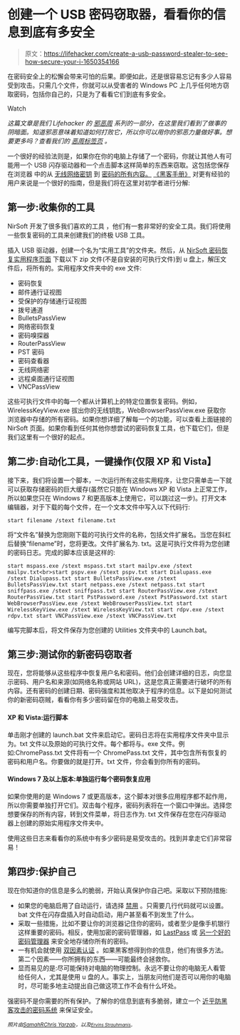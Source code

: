# 创建一个 USB 密码窃取器，看看你的信息到底有多安全

> 原文：<https://lifehacker.com/create-a-usb-password-stealer-to-see-how-secure-your-i-1650354166>

在密码安全上的松懈会带来可怕的后果。即便如此，还是很容易忘记有多少人容易受到攻击。只需几个文件，你就可以从受害者的 Windows PC 上几乎任何地方窃取密码，包括你自己的，只是为了看看它们到底有多安全。

Watch

*这篇文章是我们 Lifehacker 的* [*邪恶周*](https://lifehacker.com/welcome-to-lifehackers-fifth-annual-evil-week-1647621043) *系列的一部分，在这里我们看到了做事的阴暗面。知道邪恶意味着知道如何打败它，所以你可以用你的邪恶力量做好事。想要更多吗？查看我们的* [*恶周标签页*](http://lifehacker.com/tag/evilweek) *。*

一个很好的经验法则是，如果你在你的电脑上存储了一个密码，你就让其他人有可能用一个 USB 闪存驱动器和一个点击脚本这样简单的东西来窃取。这包括您保存在浏览器 中的从 [无线网络密钥](https://lifehacker.com/how-to-hack-your-own-network-and-beef-up-its-security-w-1649785071) 到 [密码的所有内容。](http://lifehacker.com/easily-reveal-hidden-passwords-in-any-browser-5946529) [《黑客手册》](http://hackershandbook.org/tutorials/usb-password-stealer) 对更有经验的用户来说是一个很好的指南，但是我们将在这里对初学者进行分解:

## **第一步:收集你的工具**

NirSoft 开发了很多我们喜欢的工具 ，他们有一套非常好的安全工具。我们将使用一些恢复密码的工具来创建我们的终极 USB 工具。

插入 USB 驱动器，创建一个名为“实用工具”的文件夹。然后，从 [NirSoft 密码恢复实用程序页面](http://www.nirsoft.net/utils/index.html#password_utils) 下载以下 zip 文件(不是自安装的可执行文件)到 u 盘上，解压文件后，将所有的。实用程序文件夹中的 exe 文件:

*   密码恢复
*   邮件通行证视图
*   受保护的存储通行证视图
*   拨号通道
*   BulletsPassView
*   网络密码恢复
*   密码嗅探器
*   RouterPassView
*   PST 密码
*   密码查看器
*   无线网络密
*   远程桌面通行证视图
*   VNCPassView

这些可执行文件中的每一个都从计算机上的特定位置恢复密码。例如，WirelessKeyView.exe 拔出你的无线钥匙，WebBrowserPassView.exe 获取你浏览器中存储的所有密码。如果你想详细了解每一个的功能，可以查看上面链接的 NirSoft 页面。如果你看到任何其他你想尝试的密码恢复工具，也下载它们，但是我们这里有一个很好的起点。

## **第二步:自动化工具，一键操作(仅限 XP 和 Vista】**

接下来，我们将设置一个脚本，一次运行所有这些实用程序，让您只需单击一下就可以获取存储密码的巨大缓存(虽然它只能在 Windows XP 和 Vista 上正常工作，所以如果您只在 Windows 7 和更高版本上使用它，可以跳过这一步)。打开文本编辑器，对于下载的每个文件，在一个文本文件中写入以下代码行:

```
start filename /stext filename.txt 
```

将“文件名”替换为您刚刚下载的可执行文件的名称，包括文件扩展名。当您在斜杠后替换“filename”时，您将更改。文件扩展名为. txt。这是可执行文件将为您创建的密码日志。完成的脚本应该是这样的:

```
start mspass.exe /stext mspass.txt start mailpv.exe /stext mailpv.txt<br>start pspv.exe /stext pspv.txt start Dialupass.exe /stext Dialupass.txt start BulletsPassView.exe /stext BulletsPassView.txt start netpass.exe /stext netpass.txt start sniffpass.exe /stext sniffpass.txt start RouterPassView.exe /stext RouterPassView.txt start PstPassword.exe /stext PstPassword.txt start WebBrowserPassView.exe /stext WebBrowserPassView.txt start WirelessKeyView.exe /stext WirelessKeyView.txt start rdpv.exe /stext rdpv.txt start VNCPassView.exe /stext VNCPassView.txt 
```

编写完脚本后，将文件保存为您创建的 Utilities 文件夹中的 Launch.bat。

## **第三步:测试你的新密码窃取者**

现在，您将能够从这些程序中恢复用户名和密码。他们会创建详细的日志，向您显示密码、用户名和来源(如网络名称或网站 URL)，这是您真正需要进行破坏的所有内容。还有密码的创建日期、密码强度和其他取决于程序的信息。以下是如何测试你的新密码窃贼，看看你有多少密码留在你的电脑上易受攻击。

#### **XP 和 Vista:运行脚本**

单击刚才创建的 launch.bat 文件来启动它。密码日志将在实用程序文件夹中显示为。txt 文件以及原始的可执行文件。每个都将与。exe 文件。例如:ChromePass.txt 文件将有一个 ChromePass.txt 文件，其中包含所有恢复的密码和用户名。你要做的就是打开。txt 文件，你会看到你所有的密码。

#### **Windows 7 及以上版本:单独运行每个密码恢复应用**

如果你使用的是 Windows 7 或更高版本，这个脚本对很多应用程序都不起作用，所以你需要单独打开它们。双击每个程序，密码列表将在一个窗口中弹出。选择您想要保存的所有内容，转到文件菜单，将日志作为. txt 文件保存在您在闪存驱动器上创建的原始实用程序文件夹中。

使用这些日志来看看你的系统中有多少密码是易受攻击的。找到并拿走它们非常容易！

## **第四步:保护自己**

现在你知道你的信息是多么的脆弱，开始认真保护你自己吧。采取以下预防措施:

*   如果您的电脑启用了自动运行，请选择 [禁用](http://lifehacker.com/disable-autorun-to-stop-50-of-windows-malware-threats-30802685) 。只需要几行代码就可以设置。bat 文件在闪存盘插入时自动启动，用户甚至看不到发生了什么。
*   采取一些措施，比如不要让你的浏览器记住你的密码，或者至少是像手机银行这样重要的密码。相反，使用加密的密码管理器，如 [LastPass](http://lifehacker.com/the-intermediate-guide-to-mastering-passwords-with-last-5645162) 或 [另一个好的密码管理器](http://lifehacker.com/the-five-best-password-managers-5529133) 来安全地存储你所有的密码。
*   一有机会就使用 [双因素认证](http://lifehacker.com/please-turn-on-two-factor-authentication-5932700) 。如果黑客想得到你的信息，他们有很多方法。第二个因素——你所拥有的东西——可能最终会拯救你。
*   显而易见的是:尽可能保持对电脑的物理控制。永远不要让你的电脑无人看管 给任何人，尤其是使用 u 盘的人。事实上，当朋友问他们是否可以用你的电脑时，尽可能多地主动提出自己做这项工作不会有什么坏处。

强密码不是你需要的所有保护。了解你的信息到底有多脆弱，建立一个 [近乎防黑客攻击的密码系统](https://lifehacker.com/how-to-build-a-nearly-hack-proof-password-system-with-5879117) 来保证安全。

*<small>照片由</small>*[*<small>SamahR</small>*](https://flic.kr/p/61iZ19)*<small></small>*<small>[*Chris Yarzab*](https://flic.kr/p/cXCmnm)*，以及*[*<small>Ervins Strauhmanis</small>*](https://flic.kr/p/nTqdJf)<small>*。*</small></small>

<small></small>